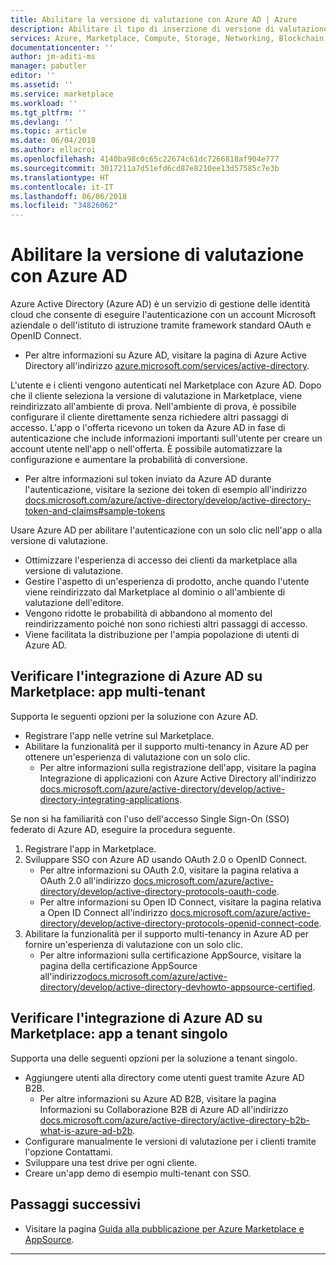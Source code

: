 ```yaml
---
title: Abilitare la versione di valutazione con Azure AD | Azure
description: Abilitare il tipo di inserzione di versione di valutazione con Azure Active Directory (Azure AD) in Azure Marketplace e AppSource per editori di app e servizi
services: Azure, Marketplace, Compute, Storage, Networking, Blockchain, Security
documentationcenter: ''
author: jm-aditi-ms
manager: pabutler
editor: ''
ms.assetid: ''
ms.service: marketplace
ms.workload: ''
ms.tgt_pltfrm: ''
ms.devlang: ''
ms.topic: article
ms.date: 06/04/2018
ms.author: ellacroi
ms.openlocfilehash: 4140ba98c0c65c22674c61dc7266818af904e777
ms.sourcegitcommit: 3017211a7d51efd6cd87e8210ee13d57585c7e3b
ms.translationtype: HT
ms.contentlocale: it-IT
ms.lasthandoff: 06/06/2018
ms.locfileid: "34826062"
---
```

# <a name="enable-trial-using-azure-ad"></a>Abilitare la versione di valutazione con Azure AD  
Azure Active Directory (Azure AD) è un servizio di gestione delle identità cloud che consente di eseguire l'autenticazione con un account Microsoft aziendale o dell'istituto di istruzione tramite framework standard OAuth e OpenID Connect.  
*   Per altre informazioni su Azure AD, visitare la pagina di Azure Active Directory all'indirizzo [azure.microsoft.com/services/active-directory](https://azure.microsoft.com/services/active-directory).  

L'utente e i clienti vengono autenticati nel Marketplace con Azure AD. Dopo che il cliente seleziona la versione di valutazione in Marketplace, viene reindirizzato all'ambiente di prova.  Nell'ambiente di prova, è possibile configurare il cliente direttamente senza richiedere altri passaggi di accesso. L'app o l'offerta ricevono un token da Azure AD in fase di autenticazione che include informazioni importanti sull'utente per creare un account utente nell'app o nell'offerta. È possibile automatizzare la configurazione e aumentare la probabilità di conversione.  
*   Per altre informazioni sul token inviato da Azure AD durante l'autenticazione, visitare la sezione dei token di esempio all'indirizzo [docs.microsoft.com/azure/active-directory/develop/active-directory-token-and-claims#sample-tokens](https://docs.microsoft.com/azure/active-directory/develop/active-directory-token-and-claims#sample-tokens)

Usare Azure AD per abilitare l'autenticazione con un solo clic nell'app o alla versione di valutazione.  
*   Ottimizzare l'esperienza di accesso dei clienti da marketplace alla versione di valutazione.  
*   Gestire l'aspetto di un'esperienza di prodotto, anche quando l'utente viene reindirizzato dal Marketplace al dominio o all'ambiente di valutazione dell'editore.  
*   Vengono ridotte le probabilità di abbandono al momento del reindirizzamento poiché non sono richiesti altri passaggi di accesso.  
*   Viene facilitata la distribuzione per l'ampia popolazione di utenti di Azure AD.  

## <a name="verify-your-azure-ad-integration-on-the-marketplace-multitenant-apps"></a>Verificare l'integrazione di Azure AD su Marketplace: app multi-tenant  
Supporta le seguenti opzioni per la soluzione con Azure AD.  
*   Registrare l'app nelle vetrine sul Marketplace.  
*   Abilitare la funzionalità per il supporto multi-tenancy in Azure AD per ottenere un'esperienza di valutazione con un solo clic.  
    *   Per altre informazioni sulla registrazione dell'app, visitare la pagina Integrazione di applicazioni con Azure Active Directory all'indirizzo [docs.microsoft.com/azure/active-directory/develop/active-directory-integrating-applications](https://docs.microsoft.com/azure/active-directory/develop/active-directory-integrating-applications).  

Se non si ha familiarità con l'uso dell'accesso Single Sign-On (SSO) federato di Azure AD, eseguire la procedura seguente.  
1.  Registrare l'app in Marketplace. 
2.  Sviluppare SSO con Azure AD usando OAuth 2.0 o OpenID Connect.  
    *   Per altre informazioni su OAuth 2.0, visitare la pagina relativa a OAuth 2.0 all'indirizzo [docs.microsoft.com/azure/active-directory/develop/active-directory-protocols-oauth-code](https://docs.microsoft.com/azure/active-directory/develop/active-directory-protocols-oauth-code).  
    *   Per altre informazioni su Open ID Connect, visitare la pagina relativa a Open ID Connect all'indirizzo [docs.microsoft.com/azure/active-directory/develop/active-directory-protocols-openid-connect-code](https://docs.microsoft.com/azure/active-directory/develop/active-directory-protocols-openid-connect-code).  
3.  Abilitare la funzionalità per il supporto multi-tenancy in Azure AD per fornire un'esperienza di valutazione con un solo clic.  
    *   Per altre informazioni sulla certificazione AppSource, visitare la pagina della certificazione AppSource all'indirizzo[docs.microsoft.com/azure/active-directory/develop/active-directory-devhowto-appsource-certified](https://docs.microsoft.com/azure/active-directory/develop/active-directory-devhowto-appsource-certified). 

## <a name="verify-your-azure-ad-integration-on-the-marketplace-single-tenant-apps"></a>Verificare l'integrazione di Azure AD su Marketplace: app a tenant singolo  
Supporta una delle seguenti opzioni per la soluzione a tenant singolo.  
*   Aggiungere utenti alla directory come utenti guest tramite Azure AD B2B.  
    *   Per altre informazioni su Azure AD B2B, visitare la pagina Informazioni su Collaborazione B2B di Azure AD all'indirizzo [docs.microsoft.com/azure/active-directory/active-directory-b2b-what-is-azure-ad-b2b](https://docs.microsoft.com/azure/active-directory/active-directory-b2b-what-is-azure-ad-b2b).
*   Configurare manualmente le versioni di valutazione per i clienti tramite l'opzione Contattami.  
*   Sviluppare una test drive per ogni cliente.  
*   Creare un'app demo di esempio multi-tenant con SSO.  

## <a name="next-steps"></a>Passaggi successivi
*   Visitare la pagina [Guida alla pubblicazione per Azure Marketplace e AppSource](./marketplace-publishers-guide.md).  
 
---  

